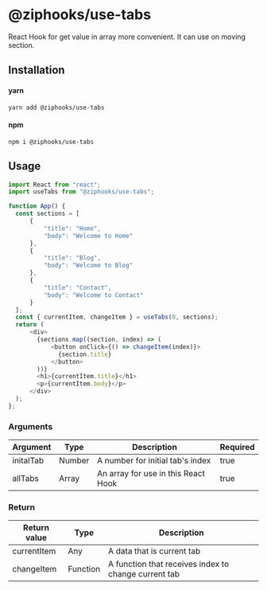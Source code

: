 # @ziphooks/use-tabs

React Hook for get value in array more convenient. It can use on moving section.

## Installation

#### yarn

`yarn add @ziphooks/use-tabs`

#### npm

`npm i @ziphooks/use-tabs`

## Usage

```js
import React from "react";
import useTabs from "@ziphooks/use-tabs";

function App() {
  const sections = [
      {
          "title": "Home", 
          "body": "Welcome to Home"
      }, 
      {
          "title": "Blog", 
          "body": "Welcome to Blog"
      }, 
      {
          "title": "Contact", 
          "body": "Welcome to Contact"
      }
  ];
  const { currentItem, changeItem } = useTabs(0, sections);
  return (
      <div>
        {sections.map((section, index) => (
            <button onClick={() => changeItem(index)}>
              {section.title}
            </button>
        ))}
        <h1>{currentItem.title}</h1>
        <p>{currentItem.body}</p>
      </div>
  );
};
```

### Arguments

| Argument | Type     | Description | Required |
| -- | -- | -- | -- |
| initalTab | Number | A number for initial tab's index | true |
| allTabs | Array | An array for use in this React Hook | true |

### Return

| Return value | Type | Description |
| -- | -- | -- |
| currentItem | Any | A data that is current tab |
| changeItem | Function | A function that receives index to change current tab |